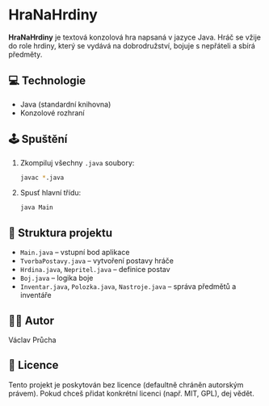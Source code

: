 # HraNaHrdiny

**HraNaHrdiny** je textová konzolová hra napsaná v jazyce Java. Hráč se vžije do role hrdiny, který se vydává na dobrodružství, bojuje s nepřáteli a sbírá předměty.

## 💻 Technologie

- Java (standardní knihovna)
- Konzolové rozhraní

## 🕹️ Spuštění

1. Zkompiluj všechny `.java` soubory:
   ```bash
   javac *.java
   ```

2. Spusť hlavní třídu:
   ```bash
   java Main
   ```

## 📂 Struktura projektu

- `Main.java` – vstupní bod aplikace
- `TvorbaPostavy.java` – vytvoření postavy hráče
- `Hrdina.java`, `Nepritel.java` – definice postav
- `Boj.java` – logika boje
- `Inventar.java`, `Polozka.java`, `Nastroje.java` – správa předmětů a inventáře

## 👨‍💻 Autor

Václav Průcha

## 📜 Licence

Tento projekt je poskytován bez licence (defaultně chráněn autorským právem). Pokud chceš přidat konkrétní licenci (např. MIT, GPL), dej vědět.
